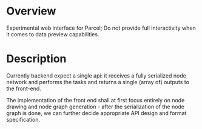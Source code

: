 # Overview

Experimental web interface for Parcel; Do not provide full interactivity when it comes to data preview capabilities.

# Description

Currently backend expect a single api: it receives a fully serialized node network and performs the tasks and returns a single (array of) outputs to the front-end. 

The implementation of the front end shall at first focus entirely on node drawing and node graph generation - after the serialization of the node graph is done, we can further decide appropriate API design and format specification.